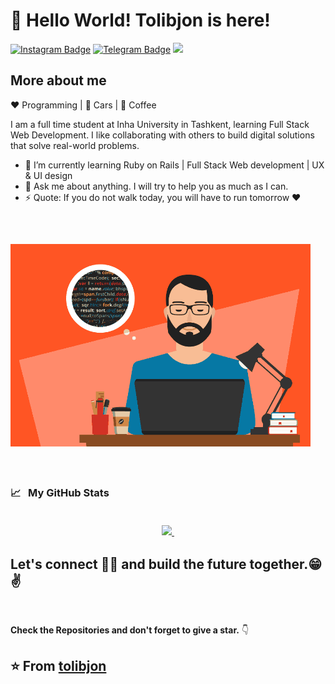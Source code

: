 
  
# 👋 Hello World!  Tolibjon is here!

[![Instagram Badge](https://img.shields.io/badge/-Instagram-e4405f?style=flat-square&logo=Instagram&logoColor=white)](https://www.instagram.com/__1nagamofff__/)
[![Telegram Badge](https://img.shields.io/badge/-Telegram-0088cc?style=flat-square&logo=Telegram&logoColor=white)](https://t.me/tolib797)
[![](https://visitor-badge.glitch.me/badge?page_id=shahriyor-sharifjonov.shahriyor-sharifjonov)]()


 ## More about me
  
:heart: Programming | :black_heart: Cars | :blue_heart: Coffee
 
I am a full time student at Inha University in Tashkent, learning Full Stack Web Development. I like  collaborating with others to build digital solutions that solve real-world problems.

- 🌱 I’m currently learning Ruby on Rails | Full Stack Web development | UX & UI design
- 💬 Ask me about anything. I will try to help you as much as I can.
- ⚡ Quote: If you do not walk today, you will have to run tomorrow :heart:

<br/>

## <img talign="right" src="https://raw.githubusercontent.com/shahriyor-sharifjonov/shahriyor-sharifjonov/master/coding-2.gif" width="480">
<br>


<h3>
  <summary>
    📈  &nbsp; My GitHub Stats
  </summary> 
  
  <br>

  <p align="center">
   <a href="https://github.com/shoirata">
    <img height="180em" src="https://github-readme-stats-eight-theta.vercel.app/api?username=shoirata&show_icons=true&theme=midnight-white&count_private=true"/>
    <img height="180em" src="https://github-readme-stats.vercel.app/api/top-langs/?username=shoirata&show_icons=true&theme=midnight-white&layout=compact" alt="" />
  </a>
</p>
</h3>

<h2> Let's connect 👨‍💻 and build the future together.😁✌   </h2> 

</br>


**Check the Repositories and don't forget to give a star.** 👇

:star: From [tolibjon](https://github.com/tolibjoninagamov)
-------




